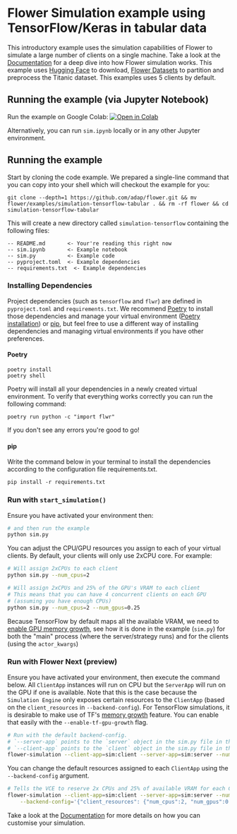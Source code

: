 # Flower Simulation example using TensorFlow/Keras in tabular data

This introductory example uses the simulation capabilities of Flower to simulate a large number of clients on a single machine. Take a look at the [Documentation](https://flower.ai/docs/framework/how-to-run-simulations.html) for a deep dive into how Flower simulation works. This example uses [Hugging Face](https://huggingface.co/datasets/julien-c/titanic-survival) to download, [Flower Datasets](https://flower.ai/docs/datasets/)  to partition and preprocess the Titanic dataset. This examples uses 5 clients by default.

## Running the example (via Jupyter Notebook)

Run the example on Google Colab: [![Open in Colab](https://colab.research.google.com/assets/colab-badge.svg)](https://colab.research.google.com/github/damjimenezgu/flower/blob/simulation-tensorflow-tabular/examples/simulation-tensorflow-tabular/sim.ipynb)

Alternatively, you can run `sim.ipynb` locally or in any other Jupyter environment.

## Running the example

Start by cloning the code example. We prepared a single-line command that you can copy into your shell which will checkout the example for you:

```shell
git clone --depth=1 https://github.com/adap/flower.git && mv flower/examples/simulation-tensorflow-tabular . && rm -rf flower && cd simulation-tensorflow-tabular
```

This will create a new directory called `simulation-tensorflow` containing the following files:

```
-- README.md       <- Your're reading this right now
-- sim.ipynb       <- Example notebook
-- sim.py          <- Example code
-- pyproject.toml  <- Example dependencies
-- requirements.txt  <- Example dependencies
```

### Installing Dependencies

Project dependencies (such as `tensorflow` and `flwr`) are defined in `pyproject.toml` and `requirements.txt`. We recommend [Poetry](https://python-poetry.org/docs/) to install those dependencies and manage your virtual environment ([Poetry installation](https://python-poetry.org/docs/#installation)) or [pip](https://pip.pypa.io/en/latest/development/), but feel free to use a different way of installing dependencies and managing virtual environments if you have other preferences.

#### Poetry

```shell
poetry install
poetry shell
```

Poetry will install all your dependencies in a newly created virtual environment. To verify that everything works correctly you can run the following command:

```shell
poetry run python -c "import flwr"
```

If you don't see any errors you're good to go!

#### pip

Write the command below in your terminal to install the dependencies according to the configuration file requirements.txt.

```shell
pip install -r requirements.txt
```

### Run with `start_simulation()`

Ensure you have activated your environment then:

```bash
# and then run the example
python sim.py
```

You can adjust the CPU/GPU resources you assign to each of your virtual clients. By default, your clients will only use 2xCPU core. For example:

```bash
# Will assign 2xCPUs to each client
python sim.py --num_cpus=2

# Will assign 2xCPUs and 25% of the GPU's VRAM to each client
# This means that you can have 4 concurrent clients on each GPU
# (assuming you have enough CPUs)
python sim.py --num_cpus=2 --num_gpus=0.25
```

Because TensorFlow by default maps all the available VRAM, we need to [enable GPU memory growth](https://www.tensorflow.org/guide/gpu#limiting_gpu_memory_growth), see how it is done in the example (`sim.py`) for both the "main" process (where the server/strategy runs) and for the clients (using the `actor_kwargs`)

### Run with Flower Next (preview)

Ensure you have activated your environment, then execute the command below. All `ClientApp` instances will run on CPU but the `ServerApp` will run on the GPU if one is available. Note that this is the case because the `Simulation Engine` only exposes certain resources to the `ClientApp` (based on the `client_resources` in `--backend-config`). For TensorFlow simulations, it is desirable to make use of TF's [memory growth](https://www.tensorflow.org/api_docs/python/tf/config/experimental/set_memory_growth) feature. You can enable that easily with the `--enable-tf-gpu-growth` flag.

```bash
# Run with the default backend-config.
# `--server-app` points to the `server` object in the sim.py file in this example.
# `--client-app` points to the `client` object in the sim.py file in this example.
flower-simulation --client-app=sim:client --server-app=sim:server --num-supernodes=100 --enable-tf-gpu-growth
```

You can change the default resources assigned to each `ClientApp` using the `--backend-config` argument.

```bash
# Tells the VCE to reserve 2x CPUs and 25% of available VRAM for each ClientApp
flower-simulation --client-app=sim:client --server-app=sim:server --num-supernodes=100 \
    --backend-config='{"client_resources": {"num_cpus":2, "num_gpus":0.25}}' --enable-tf-gpu-growth
```

Take a look at the [Documentation](https://flower.ai/docs/framework/how-to-run-simulations.html) for more details on how you can customise your simulation.
